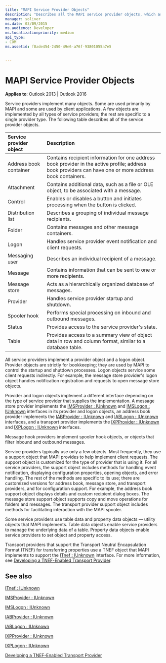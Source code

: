 ```yaml
---
title: "MAPI Service Provider Objects"
description: "Describes all the MAPI service provider objects, which are strictly for bookkeeping; they are used by MAPI to control the startup and shutdown processes."
manager: soliver
ms.date: 03/09/2015
ms.audience: Developer
ms.localizationpriority: medium
api_type:
- COM
ms.assetid: f8ade454-2450-49e6-a76f-93801055a7e5
 
 
---
```


# MAPI Service Provider Objects

  
  
**Applies to**: Outlook 2013 | Outlook 2016 
  
Service providers implement many objects. Some are used primarily by MAPI and some are used by client applications. A few objects are implemented by all types of service providers; the rest are specific to a single provider type. The following table describes all of the service provider objects.
  
|**Service provider object**|**Description**|
|:-----|:-----|
|Address book container  <br/> |Contains recipient information for one address book provider in the active profile; address book providers can have one or more address book containers. |
|Attachment  <br/> |Contains additional data, such as a file or OLE object, to be associated with a message. |
|Control  <br/> |Enables or disables a button and initiates processing when the button is clicked. |
|Distribution list  <br/> |Describes a grouping of individual message recipients. |
|Folder  <br/> |Contains messages and other message containers. |
|Logon  <br/> |Handles service provider event notification and client requests. |
|Messaging user  <br/> |Describes an individual recipient of a message. |
|Message  <br/> |Contains information that can be sent to one or more recipients. |
|Message store  <br/> |Acts as a hierarchically organized database of messages. |
|Provider  <br/> |Handles service provider startup and shutdown. |
|Spooler hook  <br/> |Performs special processing on inbound and outbound messages. |
|Status  <br/> |Provides access to the service provider's state. |
|Table  <br/> |Provides access to a summary view of object data in row and column format, similar to a database table. |
   
All service providers implement a provider object and a logon object. Provider objects are strictly for bookkeeping; they are used by MAPI to control the startup and shutdown processes. Logon objects service some client requests indirectly. For example, the message store provider's logon object handles notification registration and requests to open message store objects. 
  
Provider and logon objects implement a different interface depending on the type of service provider that supplies the implementation. A message store provider implements the [IMSProvider : IUnknown](imsprovideriunknown.md) and [IMSLogon : IUnknown](imslogoniunknown.md) interfaces in its provider and logon objects, an address book provider implements the [IABProvider : IUnknown](iabprovideriunknown.md) and [IABLogon : IUnknown](iablogoniunknown.md) interfaces, and a transport provider implements the [IXPProvider : IUnknown](ixpprovideriunknown.md) and [IXPLogon : IUnknown](ixplogoniunknown.md) interfaces. 
  
Message hook providers implement spooler hook objects, or objects that filter inbound and outbound messages.
  
Service providers typically use only a few objects. Most frequently, they use a support object that MAPI provides to help implement client requests. The support object is customized for the type of provider that is using it. For all service providers, the support object includes methods for handling event notification, displaying configuration properties, opening objects, and error handling. The rest of the methods are specific to its use; there are customized versions for address book, message store, and transport providers, and for configuration support. For example, the address book support object displays details and custom recipient dialog boxes. The message store support object supports copy and move operations for folders and messages. The transport provider support object includes methods for facilitating interaction with the MAPI spooler. 
  
Some service providers use table data and property data objects — utility objects that MAPI implements. Table data objects enable service providers to manage the underlying data of a table. Property data objects enable service providers to set object and property access. 
  
Transport providers that support the Transport Neutral Encapsulation Format (TNEF) for transferring properties use a TNEF object that MAPI implements to support the [ITnef : IUnknown](itnefiunknown.md) interface. For more information, see [Developing a TNEF-Enabled Transport Provider](developing-a-tnef-enabled-transport-provider.md). 
  
## See also



[ITnef : IUnknown](itnefiunknown.md)
  
[IMSProvider : IUnknown](imsprovideriunknown.md)
  
[IMSLogon : IUnknown](imslogoniunknown.md)
  
[IABProvider : IUnknown](iabprovideriunknown.md)
  
[IABLogon : IUnknown](iablogoniunknown.md)
  
[IXPProvider : IUnknown](ixpprovideriunknown.md)
  
[IXPLogon : IUnknown](ixplogoniunknown.md)


[Developing a TNEF-Enabled Transport Provider](developing-a-tnef-enabled-transport-provider.md)

